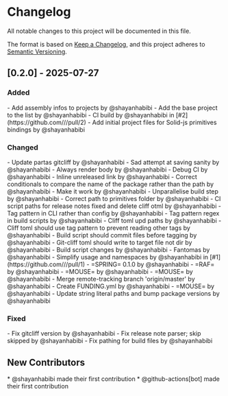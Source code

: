 
# Changelog

All notable changes to this project will be documented in this file.

The format is based on [Keep a Changelog](https://keepachangelog.com/en/1.0.0/),
and this project adheres to [Semantic Versioning](https://semver.org/spec/v2.0.0.html).

## [0.2.0] - 2025-07-27

<h3>Added</h3>
- Add assembly infos to projects  by @shayanhabibi
- Add the base project to the list  by @shayanhabibi
- CI build  by @shayanhabibi in [#2](https://github.com///pull/2)
- Add initial project files for Solid-js primitives bindings  by @shayanhabibi

<h3>Changed</h3>
- Update partas gitcliff  by @shayanhabibi
- Sad attempt at saving sanity  by @shayanhabibi
- Always render body  by @shayanhabibi
- Debug CI  by @shayanhabibi
- Inline unreleased link  by @shayanhabibi
- Correct conditionals to compare the name of the package rather than the path  by @shayanhabibi
- Make it work  by @shayanhabibi
- Unparallelise build step  by @shayanhabibi
- Correct path to primitives folder  by @shayanhabibi
- CI script paths for release notes fixed and delete cliff otml  by @shayanhabibi
- Tag pattern in CLI rather than config  by @shayanhabibi
- Tag pattern regex in build scripts  by @shayanhabibi
- Cliff toml upd paths  by @shayanhabibi
- Cliff toml should use tag pattern to prevent reading other tags  by @shayanhabibi
- Build script should commit files before tagging  by @shayanhabibi
- Git-cliff toml should write to target file not dir  by @shayanhabibi
- Build script changes  by @shayanhabibi
- Fantomas  by @shayanhabibi
- Simplify usage and namespaces  by @shayanhabibi in [#1](https://github.com///pull/1)
- =SPRING= 0.1.0  by @shayanhabibi
- =RAF=  by @shayanhabibi
- =MOUSE=  by @shayanhabibi
- =MOUSE=  by @shayanhabibi
- Merge remote-tracking branch 'origin/master'  by @shayanhabibi
- Create FUNDING.yml  by @shayanhabibi
- =MOUSE=  by @shayanhabibi
- Update string literal paths and bump package versions  by @shayanhabibi

<h3>Fixed</h3>
- Fix gitcliff version  by @shayanhabibi
- Fix release note parser; skip skipped  by @shayanhabibi
- Fix pathing for build files  by @shayanhabibi

<h2>New Contributors</h2>
* @shayanhabibi made their first contribution
* @github-actions[bot] made their first contribution
<!-- generated by git-cliff -->
<!-- using Partas Fake.Tools.GitCliff -->

